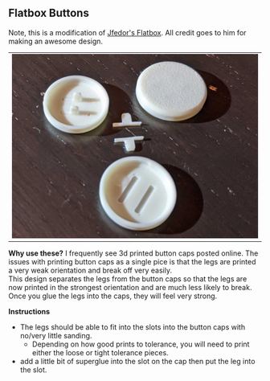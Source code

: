 Flatbox Buttons
-----------------
Note, this is a modification of [Jfedor's Flatbox](https://github.com/jfedor2/flatbox).  All credit goes to him for making an awesome design.  

<table width=100%>
<TR>
<TD width=100% align="center"><img src="images/buttons.jpg"></TD>
</TR>
</TABLE>

**Why use these?**
I frequently see 3d printed button caps posted online.  The issues with printing button caps as a single pice is that the legs are printed a very weak orientation and break off very easily.  
This design separates the legs from the button caps so that the legs are now printed in the strongest orientation and are much less likely to break.  Once you glue the legs into the caps, they will feel very strong.


**Instructions**
- The legs should be able to fit into the slots into the button caps with no/very little sanding.
  - Depending on how good prints to tolerance, you will need to print either the loose or tight tolerance pieces.  
- add a little bit of superglue into the slot on the cap then put the leg into the slot.  
